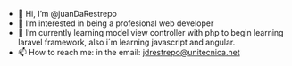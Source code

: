 - 👋 Hi, I’m @juanDaRestrepo
- 👀 I’m interested in being a profesional web developer
- 🌱 I’m currently learning model view controller with php to begin learning laravel framework, also i´m learning javascript and angular.
- 📫 How to reach me: in the email: jdrestrepo@unitecnica.net

<!---
juanDaRestrepo/juanDaRestrepo is a ✨ special ✨ repository because its `README.md` (this file) appears on your GitHub profile.
You can click the Preview link to take a look at your changes.
--->
